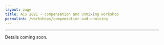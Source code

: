 ```yaml
---
layout: page
title: ACS 2021 - compensation and unmixing workshop
permalink: /workshops/compensation-and-unmixing
---
```


---

Details coming soon.
